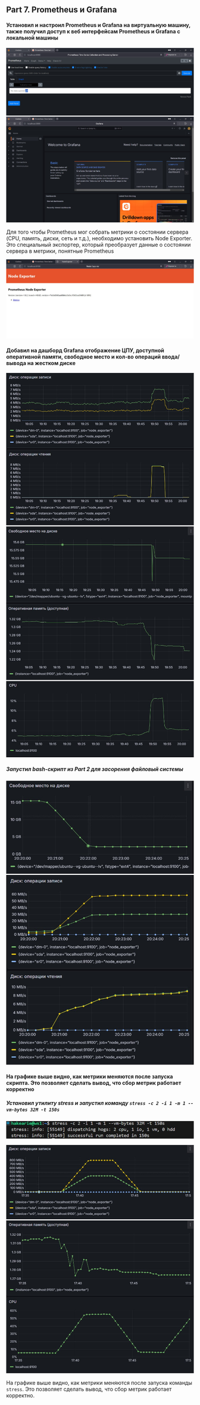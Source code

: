 ## Part 7. **Prometheus** и **Grafana**

#### Установил и настроил Prometheus и Grafana на виртуальную машину, также получил доступ к веб интерфейсам Prometheus и Grafana с локальной машины

![part7_monitoring](/src/screenshots/10.jpg)
![part7_monitoring](/src/screenshots/11.jpg)

Для того чтобы Prometheus мог собрать метрики о состоянии сервера (CPU, память, диски, сеть и т.д.), необходимо установить Node Exporter. Это специальный экспортер, который преобразует данные о состоянии сервера в метрики, понятные Prometheus

![part7_monitoring](/src/screenshots/12.jpg)

#### Добавил на дашборд Grafana отображение ЦПУ, доступной оперативной памяти, свободное место и кол-во операций ввода/вывода на жестком диске

![part7_monitoring](/src/screenshots/13.jpg)
![part7_monitoring](/src/screenshots/14.jpg)
![part7_monitoring](/src/screenshots/15.jpg)


##### Запустил bash-скрипт из Part 2 для засорения файловый системы

![part7_monitoring](/src/screenshots/16.jpg)
![part7_monitoring](/src/screenshots/17.jpg)

#### На графике выше видно, как метрики меняются после запуска скрипта. Это позволяет сделать вывод, что сбор метрик работает корректно

##### Установил утилиту **stress** и запустил команду `stress -c 2 -i 1 -m 1 --vm-bytes 32M -t 150s`
![part7_monitoring](/src/screenshots/18.jpg)

![part7_monitoring](/src/screenshots/19.jpg)
![part7_monitoring](/src/screenshots/20.jpg)

На графике выше видно, как метрики меняются после запуска команды `stress`. Это позволяет сделать вывод, что сбор метрик работает корректно.




